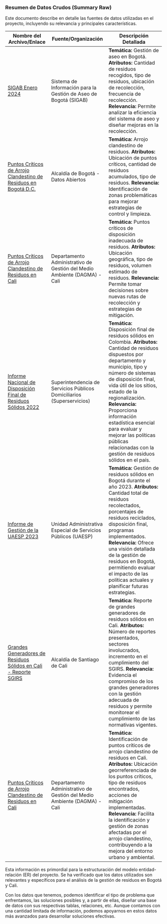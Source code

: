 ### Resumen de Datos Crudos (Summary Raw)

Este documento describe en detalle las fuentes de datos utilizadas en el proyecto, incluyendo su relevancia y principales características.

| Nombre del Archivo/Enlace | Fuente/Organización | Descripción Detallada |
|---------------------------|---------------------|-----------------------|
| [SIGAB Enero 2024](https://datosabiertos.bogota.gov.co/dataset/sigab-enero-2024) | Sistema de Información para la Gestión de Aseo de Bogotá (SIGAB) | **Temática:** Gestión de aseo en Bogotá. **Atributos:** Cantidad de residuos recogidos, tipo de residuos, ubicación de recolección, frecuencia de recolección. **Relevancia:** Permite analizar la eficiencia del sistema de aseo y diseñar mejoras en la recolección. |
| [Puntos Críticos de Arrojo Clandestino de Residuos en Bogotá D.C.](https://datosabiertos.bogota.gov.co/dataset/puntos-criticos-arrojo-clandestino-residuos-bogota-d-c) | Alcaldía de Bogotá - Datos Abiertos | **Temática:** Arrojo clandestino de residuos. **Atributos:** Ubicación de puntos críticos, cantidad de residuos acumulados, tipo de residuos. **Relevancia:** Identificación de zonas problemáticas para mejorar estrategias de control y limpieza. |
| [Puntos Críticos de Arrojo Clandestino de Residuos en Cali](https://datos.cali.gov.co/dataset/arrojo-clandestino-cali) | Departamento Administrativo de Gestión del Medio Ambiente (DAGMA) - Cali | **Temática:** Puntos críticos de disposición inadecuada de residuos. **Atributos:** Ubicación geográfica, tipo de residuos, volumen estimado de residuos. **Relevancia:** Permite tomar decisiones sobre nuevas rutas de recolección y estrategias de mitigación. |
| [Informe Nacional de Disposición Final de Residuos Sólidos 2022](https://www.superservicios.gov.co/sites/default/files/inline-files/Informe-Nacional-de-Disposicion-Final-de-Residuos-Solidos-2022.pdf) | Superintendencia de Servicios Públicos Domiciliarios (Superservicios) | **Temática:** Disposición final de residuos sólidos en Colombia. **Atributos:** Cantidad de residuos dispuestos por departamento y municipio, tipo y número de sistemas de disposición final, vida útil de los sitios, estado de la regionalización. **Relevancia:** Proporciona información estadística esencial para evaluar y mejorar las políticas públicas relacionadas con la gestión de residuos sólidos en el país. |
| [Informe de Gestión de la UAESP 2023](https://www.uaesp.gov.co/sites/default/files/documentos/informe-de-gestion-uaesp_2023_vf.pdf) | Unidad Administrativa Especial de Servicios Públicos (UAESP) | **Temática:** Gestión de residuos sólidos en Bogotá durante el año 2023. **Atributos:** Cantidad total de residuos recolectados, porcentajes de residuos reciclados, disposición final, programas implementados. **Relevancia:** Ofrece una visión detallada de la gestión de residuos en Bogotá, permitiendo evaluar el impacto de las políticas actuales y planificar futuras estrategias. |
| [Grandes Generadores de Residuos Sólidos en Cali - Reporte SGIRS](https://www.cali.gov.co/publicaciones/177647/1331-grandes-generadores-de-residuos-solidos-presentaron-reporte-del-sgirs/) | Alcaldía de Santiago de Cali | **Temática:** Reporte de grandes generadores de residuos sólidos en Cali. **Atributos:** Número de reportes presentados, sectores involucrados, incremento en el cumplimiento del SGIRS. **Relevancia:** Evidencia el compromiso de los grandes generadores con la gestión adecuada de residuos y permite monitorear el cumplimiento de las normativas vigentes. |
| [Puntos Críticos de Arrojo Clandestino de Residuos en Cali](https://datos.cali.gov.co/dataset/arrojo-clandestino-cali) | Departamento Administrativo de Gestión del Medio Ambiente (DAGMA) - Cali | **Temática:** Identificación de puntos críticos de arrojo clandestino de residuos en Cali. **Atributos:** Ubicación georreferenciada de los puntos críticos, tipo de residuos encontrados, acciones de mitigación implementadas. **Relevancia:** Facilita la identificación y gestión de zonas afectadas por el arrojo clandestino, contribuyendo a la mejora del entorno urbano y ambiental. |

Esta información es primordial para la estructuración del modelo entidad-relación (ER) del proyecto. Se ha verificado que los datos utilizados son relevantes y específicos para el análisis de la gestión de residuos en Bogotá y Cali.

Con los datos que tenemos, podemos identificar el tipo de problema que enfrentamos, las soluciones posibles y, a partir de ellas, diseñar una base de datos con sus respectivas tablas, relaciones, etc. Aunque contamos con una cantidad limitada de información, podemos apoyarnos en estos datos más avanzados para desarrollar soluciones efectivas.
